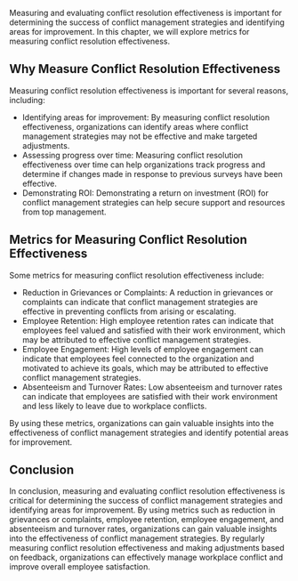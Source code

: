 
Measuring and evaluating conflict resolution effectiveness is important for determining the success of conflict management strategies and identifying areas for improvement. In this chapter, we will explore metrics for measuring conflict resolution effectiveness.

Why Measure Conflict Resolution Effectiveness
---------------------------------------------

Measuring conflict resolution effectiveness is important for several reasons, including:

* Identifying areas for improvement: By measuring conflict resolution effectiveness, organizations can identify areas where conflict management strategies may not be effective and make targeted adjustments.
* Assessing progress over time: Measuring conflict resolution effectiveness over time can help organizations track progress and determine if changes made in response to previous surveys have been effective.
* Demonstrating ROI: Demonstrating a return on investment (ROI) for conflict management strategies can help secure support and resources from top management.

Metrics for Measuring Conflict Resolution Effectiveness
-------------------------------------------------------

Some metrics for measuring conflict resolution effectiveness include:

* Reduction in Grievances or Complaints: A reduction in grievances or complaints can indicate that conflict management strategies are effective in preventing conflicts from arising or escalating.
* Employee Retention: High employee retention rates can indicate that employees feel valued and satisfied with their work environment, which may be attributed to effective conflict management strategies.
* Employee Engagement: High levels of employee engagement can indicate that employees feel connected to the organization and motivated to achieve its goals, which may be attributed to effective conflict management strategies.
* Absenteeism and Turnover Rates: Low absenteeism and turnover rates can indicate that employees are satisfied with their work environment and less likely to leave due to workplace conflicts.

By using these metrics, organizations can gain valuable insights into the effectiveness of conflict management strategies and identify potential areas for improvement.

Conclusion
----------

In conclusion, measuring and evaluating conflict resolution effectiveness is critical for determining the success of conflict management strategies and identifying areas for improvement. By using metrics such as reduction in grievances or complaints, employee retention, employee engagement, and absenteeism and turnover rates, organizations can gain valuable insights into the effectiveness of conflict management strategies. By regularly measuring conflict resolution effectiveness and making adjustments based on feedback, organizations can effectively manage workplace conflict and improve overall employee satisfaction.
